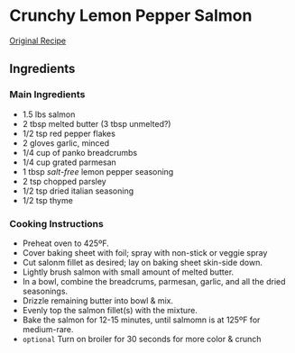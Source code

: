# Crunchy Lemon Pepper Salmon

[Original Recipe](https://momtomomnutrition.com/food-and-recipes/chicken-lemon-rice-soup/)

## Ingredients

### Main Ingredients

* 1.5 lbs salmon
* 2 tbsp melted butter (3 tbsp unmelted?)
* 1/2 tsp red pepper flakes
* 2 gloves garlic, minced
* 1/4 cup of panko breadcrumbs
* 1/4 cup grated parmesan
* 1 tbsp *salt-free* lemon pepper seasoning
* 2 tsp chopped parsley
* 1/2 tsp dried italian seasoning
* 1/2 tsp thyme

### Cooking Instructions

* Preheat oven to 425ºF.
* Cover baking sheet with foil; spray with non-stick or veggie spray
* Cut salonm fillet as desired; lay on baking sheet skin-side down.
* Lightly brush salmon with small amount of melted butter.
* In a bowl, combine the breadcrums, parmesan, garlic, and all the dried seasonings.
* Drizzle remaining butter into bowl & mix.
* Evenly top the salmon fillet(s) with the mixture.
* Bake the salmon for 12-15 minutes, until salmomn is at 125ºF for medium-rare.
* `optional` Turn on broiler for 30 seconds for more color & crunch
